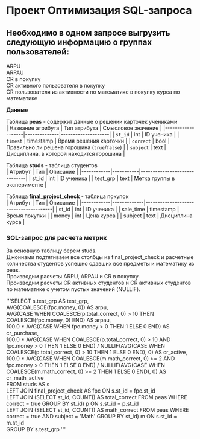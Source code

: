 # Проект Оптимизация SQL-запроса

## Необходимо в одном запросе выгрузить следующую информацию о группах пользователей:
ARPU   
ARPAU   
CR в покупку   
СR активного пользователя в покупку   
CR пользователя из активности по математике в покупку курса по математике  

**Данные**  

Таблица **peas** - содержит данные о решении карточек учениками  
| Название атрибута | Тип атрибута | Смысловое значение |
|-------------------|--------------|--------------------|
| `st_id`           | int          | ID ученика |
| `timest`          | timestamp    | Время решения карточки |
| `correct`         | bool         | Правильно ли решена горошина (`true`/`false`) |
| `subject`         | text         | Дисциплина, в которой находится горошина |



Таблица **studs** - таблица студентов  
| Атрибут    | Тип       | Описание                     |
|------------|-----------|------------------------------|
| st_id      | int       | ID ученика                   |
| test_grp   | text      | Метка группы в эксперименте  |



Таблица **final_project_check** - таблица покупок  
| Атрибут    | Тип         | Описание                              |
|------------|-------------|---------------------------------------|
| st_id      | int         | ID ученика                            |
| sale_time  | timestamp   | Время покупки                         |
| money      | int         | Цена курса                            |
| subject    | text        | Дисциплина курса                      |


### SQL-запрос для расчета метрик

За основную таблицу берем studs.  
Джоинами подтягиваем все столбцы из final_project_check и расчетные количества студентов успешно сдавших все предметы и математику из peas.  
Производим расчеты ARPU, ARPAU и CR в покупку.  
Производим расчеты CR активных студентов и CR активных студентов по математике с учетом пустых значений (NULLIF).  

'''SELECT s.test_grp AS test_grp,  
          AVG(COALESCE(fpc.money, 0)) AS arpu,  
AVG(CASE WHEN COALESCE(p.total_correct, 0) > 10 THEN COALESCE(fpc.money, 0) END) AS arpau,  
100.0 * AVG(CASE WHEN fpc.money > 0 THEN 1 ELSE 0 END) AS cr_purchase,  
100.0 * AVG(CASE WHEN COALESCE(p.total_correct, 0) > 10 AND fpc.money > 0 THEN 1 ELSE 0 END) / NULLIF(AVG(CASE WHEN COALESCE(p.total_correct, 0) > 10 THEN 1 ELSE 0 END), 0) AS cr_active,  
100.0 * AVG(CASE WHEN COALESCE(m.math_correct, 0) >= 2 AND fpc.money > 0 THEN 1 ELSE 0 END) / NULLIF(AVG(CASE WHEN COALESCE(m.math_correct, 0) >= 2 THEN 1 ELSE 0 END), 0) AS cr_math_active   
FROM studs AS s  
LEFT JOIN final_project_check AS fpc ON s.st_id = fpc.st_id  
LEFT JOIN (SELECT st_id, COUNT() AS total_correct FROM peas WHERE correct = true GROUP BY st_id) p ON s.st_id = p.st_id  
LEFT JOIN (SELECT st_id, COUNT() AS math_correct FROM peas WHERE correct = true AND subject = 'Math' GROUP BY st_id) m ON s.st_id = m.st_id  
GROUP BY s.test_grp
'''  
